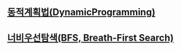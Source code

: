 
## [동적계획법(DynamicProgramming)](https://yunaaa0620.tistory.com/39)
## [너비우선탐색(BFS, Breath-First Search)](https://yunaaa0620.tistory.com/173)

